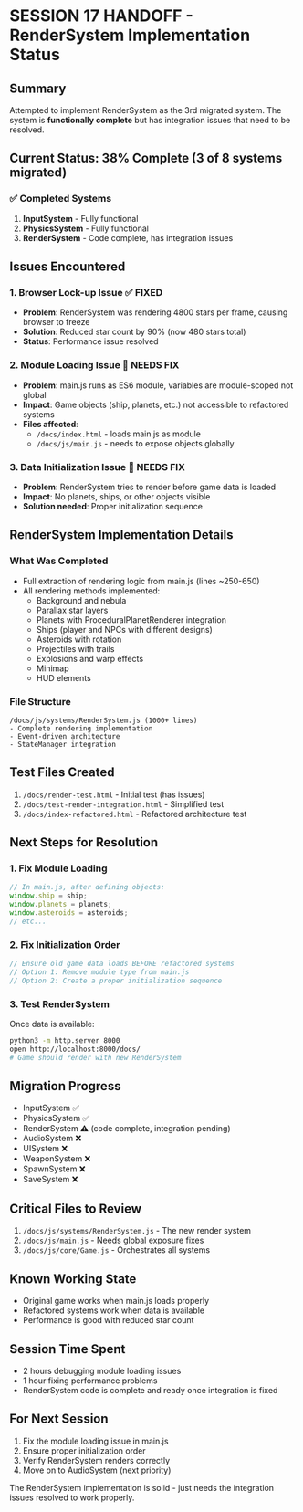 # SESSION 17 HANDOFF - RenderSystem Implementation Status

## Summary
Attempted to implement RenderSystem as the 3rd migrated system. The system is **functionally complete** but has integration issues that need to be resolved.

## Current Status: 38% Complete (3 of 8 systems migrated)

### ✅ Completed Systems
1. **InputSystem** - Fully functional
2. **PhysicsSystem** - Fully functional  
3. **RenderSystem** - Code complete, has integration issues

## Issues Encountered

### 1. Browser Lock-up Issue ✅ FIXED
- **Problem**: RenderSystem was rendering 4800 stars per frame, causing browser to freeze
- **Solution**: Reduced star count by 90% (now 480 stars total)
- **Status**: Performance issue resolved

### 2. Module Loading Issue 🔴 NEEDS FIX
- **Problem**: main.js runs as ES6 module, variables are module-scoped not global
- **Impact**: Game objects (ship, planets, etc.) not accessible to refactored systems
- **Files affected**: 
  - `/docs/index.html` - loads main.js as module
  - `/docs/js/main.js` - needs to expose objects globally

### 3. Data Initialization Issue 🔴 NEEDS FIX
- **Problem**: RenderSystem tries to render before game data is loaded
- **Impact**: No planets, ships, or other objects visible
- **Solution needed**: Proper initialization sequence

## RenderSystem Implementation Details

### What Was Completed
- Full extraction of rendering logic from main.js (lines ~250-650)
- All rendering methods implemented:
  - Background and nebula
  - Parallax star layers  
  - Planets with ProceduralPlanetRenderer integration
  - Ships (player and NPCs with different designs)
  - Asteroids with rotation
  - Projectiles with trails
  - Explosions and warp effects
  - Minimap
  - HUD elements

### File Structure
```
/docs/js/systems/RenderSystem.js (1000+ lines)
- Complete rendering implementation
- Event-driven architecture
- StateManager integration
```

## Test Files Created
1. `/docs/render-test.html` - Initial test (has issues)
2. `/docs/test-render-integration.html` - Simplified test
3. `/docs/index-refactored.html` - Refactored architecture test

## Next Steps for Resolution

### 1. Fix Module Loading
```javascript
// In main.js, after defining objects:
window.ship = ship;
window.planets = planets;
window.asteroids = asteroids;
// etc...
```

### 2. Fix Initialization Order
```javascript
// Ensure old game data loads BEFORE refactored systems
// Option 1: Remove module type from main.js
// Option 2: Create a proper initialization sequence
```

### 3. Test RenderSystem
Once data is available:
```bash
python3 -m http.server 8000
open http://localhost:8000/docs/
# Game should render with new RenderSystem
```

## Migration Progress
- InputSystem ✅
- PhysicsSystem ✅  
- RenderSystem ⚠️ (code complete, integration pending)
- AudioSystem ❌
- UISystem ❌
- WeaponSystem ❌
- SpawnSystem ❌
- SaveSystem ❌

## Critical Files to Review
1. `/docs/js/systems/RenderSystem.js` - The new render system
2. `/docs/js/main.js` - Needs global exposure fixes
3. `/docs/js/core/Game.js` - Orchestrates all systems

## Known Working State
- Original game works when main.js loads properly
- Refactored systems work when data is available
- Performance is good with reduced star count

## Session Time Spent
- 2 hours debugging module loading issues
- 1 hour fixing performance problems
- RenderSystem code is complete and ready once integration is fixed

## For Next Session
1. Fix the module loading issue in main.js
2. Ensure proper initialization order
3. Verify RenderSystem renders correctly
4. Move on to AudioSystem (next priority)

The RenderSystem implementation is solid - just needs the integration issues resolved to work properly.